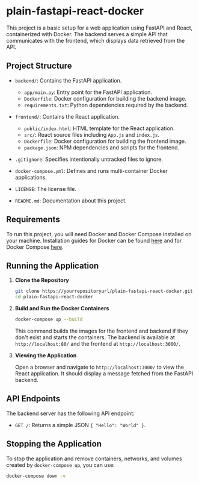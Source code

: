 # plain-fastapi-react-docker

This project is a basic setup for a web application using FastAPI and React, containerized with Docker. The backend serves a simple API that communicates with the frontend, which displays data retrieved from the API.

## Project Structure

- `backend/`: Contains the FastAPI application.
  - `app/main.py`: Entry point for the FastAPI application.
  - `Dockerfile`: Docker configuration for building the backend image.
  - `requirements.txt`: Python dependencies required by the backend.

- `frontend/`: Contains the React application.
  - `public/index.html`: HTML template for the React application.
  - `src/`: React source files including `App.js` and `index.js`.
  - `Dockerfile`: Docker configuration for building the frontend image.
  - `package.json`: NPM dependencies and scripts for the frontend.

- `.gitignore`: Specifies intentionally untracked files to ignore.
- `docker-compose.yml`: Defines and runs multi-container Docker applications.
- `LICENSE`: The license file.
- `README.md`: Documentation about this project.

## Requirements

To run this project, you will need Docker and Docker Compose installed on your machine. Installation guides for Docker can be found [here](https://docs.docker.com/get-docker/) and for Docker Compose [here](https://docs.docker.com/compose/install/).

## Running the Application

1. **Clone the Repository**
   ```bash
   git clone https://yourrepositoryurl/plain-fastapi-react-docker.git
   cd plain-fastapi-react-docker
   ```

2. **Build and Run the Docker Containers**
   ```bash
   docker-compose up --build
   ```

   This command builds the images for the frontend and backend if they don't exist and starts the containers. The backend is available at `http://localhost:80/` and the frontend at `http://localhost:3000/`.

3. **Viewing the Application**

   Open a browser and navigate to `http://localhost:3000/` to view the React application. It should display a message fetched from the FastAPI backend.

## API Endpoints

The backend server has the following API endpoint:
- `GET /`: Returns a simple JSON `{ "Hello": "World" }`.

## Stopping the Application

To stop the application and remove containers, networks, and volumes created by `docker-compose up`, you can use:
```bash
docker-compose down -v
```

